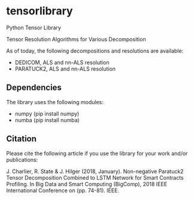 # tensorlibrary
Python Tensor Library 

Tensor Resolution Algorithms for Various Decomposition

As of today, the following decompositions and resolutions are available:
- DEDICOM, ALS and nn-ALS resolution
- PARATUCK2, ALS and nn-ALS resolution

## Dependencies
The library uses the following modules:
- numpy (pip install numpy)
- numba (pip install numba)

## Citation
Please cite the following article if you use the library for your work and/or publications:

J. Charlier, R. State & J. Hilger (2018, January). Non-negative Paratuck2 Tensor Decomposition Combined to LSTM Network for Smart Contracts Profiling. In Big Data and Smart Computing (BigComp), 2018 IEEE International Conference on (pp. 74-81). IEEE.
